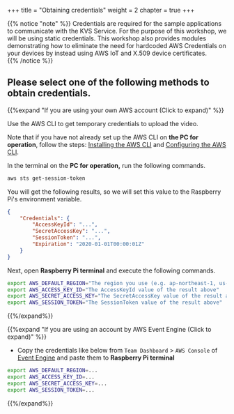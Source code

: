 +++
title = "Obtaining credentials"
weight = 2
chapter = true
+++

{{% notice "note" %}}
Credentials are required for the sample applications to communicate with the KVS Service.  For the purpose of this workshop, we will be using static credentials. This workshop also provides modules demonstrating how to eliminate the need for hardcoded AWS Credentials on your devices by instead using AWS IoT and X.509 device certificates.  
{{% /notice %}}

## Please select one of the following methods to obtain credentials.

{{%expand "If you are using your own AWS account (Click to expand)" %}}

Use the AWS CLI to get temporary credentials to upload the video.

Note that if you have not already set up the AWS CLI on **the PC for operation**, follow the steps:
[Installing the AWS CLI](https://docs.aws.amazon.com/cli/latest/userguide/cli-chap-install.html) and
[Configuring the AWS CLI](https://docs.aws.amazon.com/cli/latest/userguide/cli-chap-configure.html).

In the terminal on the **PC for operation,** run the following commands.

```bash
aws sts get-session-token
```

You will get the following results, so we will set this value to the Raspberry Pi's environment variable.

```json
{
    "Credentials": {
        "AccessKeyId": "...",
        "SecretAccessKey": "...",
        "SessionToken": "...",
        "Expiration": "2020-01-01T00:00:01Z"
    }
}
```

Next, open **Raspberry Pi terminal** and execute the following commands.

```bash
export AWS_DEFAULT_REGION="The region you use (e.g. ap-northeast-1, us-west-2)"
export AWS_ACCESS_KEY_ID="The AccessKeyId value of the result above"
export AWS_SECRET_ACCESS_KEY="The SecretAccessKey value of the result above"
export AWS_SESSION_TOKEN="The SessionToken value of the result above"
```
{{%/expand%}}

{{%expand "If you are using an account by AWS Event Engine (Click to expand)" %}}
- Copy the credentials like below from `Team Dashboard` > `AWS Console` of [Event Engine](https://dashboard.eventengine.run) and paste them to **Raspberry Pi terminal**

```bash
export AWS_DEFAULT_REGION=...
export AWS_ACCESS_KEY_ID=...
export AWS_SECRET_ACCESS_KEY=...
export AWS_SESSION_TOKEN=...
```
{{%/expand%}}
